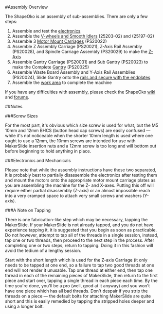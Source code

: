 #Assembly Overview

The ShapeOko is an assembly of sub-assemblies. There are only a few steps:

1. Assemble and test the [electronics](01_electronics.md)
2. Assemble the [V-wheels and Smooth Idlers](02_vwheels_and_idlers.md) (25203-02) and  (25197-02)
3. Assemble 3 [Motor Mount Carriages](03_carriages.md) (PS20022)
4. Assemble Z Assembly Carriage (PS20021), Z-Axis Rail Assembly (PS20028), and Spindle Carriage Assembly (PS20029) to make the [Z-Axis](04_zaxis.md)
5. Assemble Gantry Carriage (PS20031) and Sub Gantry (PS20023) to make the Complete [Gantry](05_gantry.md) (PS20025)
6. Assemble Waste Board Assembly and Y-Axis Rail Assemblies (PS20024), Slide Gantry onto the [rails and secure with the endplates](06_endplates.md)
7. Assemble the [work area](07_workarea.md) to complete the machine

If you have any difficulties with assembly, please check the ShapeOko [wiki](http://www.shapeoko.com/wiki) and [forums](http://www.shapeoko.com/forum/index.php).

##Notes

###Screw Sizes

For the most part, it's obvious which size screw is used for what, but the M5 10mm and 12mm BHCS (button head cap screws) are easily confused — while it's not noticeable when the shorter 10mm length is used where one ought to use a 12mm, the 10mm screws are intended for use with MakerSlide insertion nuts and a 12mm screw is too long and will bottom out before beginning to hold anything in place.

###Electronics and Mechanicals

Please note that while the assembly instructions have these two separated, it is probably best to partially disassemble the electronics after testing them and mount the motors onto the appropriate motor mount carriage plates as you are assembling the machine for the Z- and X-axes. Putting this off will require either partial disassembly (Z-axis) or an almost impossible reach into a very cramped space to attach very small screws and washers (Y-axis).

###A Note on Tapping

There is one fabrication-like step which may be necessary, tapping the MakerSlide. If your MakerSlide is not already tapped, and you do not have experience tapping it, it is suggested that you begin as soon as practicable. Do not however, attempt to tap all of the threads in a single session, instead, tap one or two threads, then proceed to the next step in the process. After completing one or two steps, return to tapping. Doing it in this fashion will avoid the tedium of a lengthy session.

Start with the short length which is used for the Z-axis Carriage (it only needs to be tapped at one end, so a failure to tap two good threads at one end will not render it unusable. Tap one thread at either end, then tap one thread in each of the remaining pieces of MakerSlide, then return to the first piece and start over, tapping a single thread in each piece each time. By the time you're done, you'll be a pro (well, good at it anyway) and you won't have one piece which has all bad threads. Don't despair if you strip the threads on a piece — the default bolts for attaching MakerSlide are quite short and this is easily remedied by tapping the stripped holes deeper and using a longer bolt.


